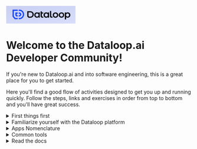 ![Dataloop.ai](logo.png)

# Welcome to the Dataloop.ai Developer Community!

If you're new to Dataloop.ai and into software engineering, this is a great place for you to get started.

Here you'll find a good flow of activities designed to get you up and running quickly.  Follow the steps, links and exercises in order from top to bottom and you'll have great success.

<details>
  <summary markdown="span">First things first</summary>
  
First things first - If you don't already have one, create a Dataloop.ai account
- Go to [Dataloop.ai sign in and sign up welcome page](https://console.dataloop.ai/welcome) and click on `Sign Up / Login`
- Click through the steps to create an account and log into the platform
</details> 

<details>
  <summary markdown="span">Familiarize yourself with the Dataloop platform</summary>
  
Links to Dataloop platform demo videos so you can get the basics of the platform:
- Getting Started
</details>

<details>
  <summary markdown="span">Apps Nomenclature</summary>
  
Apps Nomenclature
- How Dataloop defines terms and how the terms define discrete components that plug into a framework
- Insert approproate parts of Rotem's content from the slide deck "Apps&DX 2022-23.pptx" here
</details>

<details>
  <summary markdown="span">Common tools</summary>
  
Links to common tools we use to develop:
- [PyCharm](https://www.jetbrains.com/pycharm/)
    - Note that there is both Professional and Commmunity versions
- [VSCode](https://code.visualstudio.com/)
- [Jupyter Notebook Docker Image](https://hub.docker.com/repository/docker/heffelw/dataloop-jupyter)
    - Our very own Chief Customer Officer built this.  It includes a lot of the typical data science Python packages as well as the Dataloop SDK
</details>

<details>
  <summary markdown="span">Read the docs</summary>
  
Link(s) to Dataloop technical documentation:
- [API](https://dataloop.ai/docs/api)
    - [Swagger](https://gate.dataloop.ai/api/v1/docs/#)
- [SDK](https://dataloop.ai/docs/sdk-reference)
- [FaaS](https://dataloop.ai/docs/faas)
- [CLI](https://dataloop.ai/docs/dataloop-cli)
- Apps (coming soon!)
</details>
